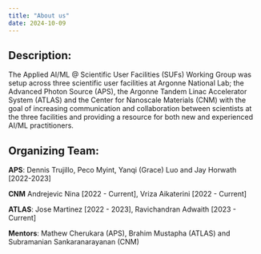 ```yaml
---
title: "About us"
date: 2024-10-09
---
```


## Description:

The Applied AI/ML @ Scientific User Facilities (SUFs) Working Group was setup across three scientific user facilities at Argonne National Lab; the Advanced Photon Source (APS), the Argonne Tandem Linac Accelerator System (ATLAS) and the Center for Nanoscale Materials (CNM) with the goal of increasing communication and collaboration between scientists at the three facilities and providing a resource for both new and experienced AI/ML practitioners. 


## Organizing Team: 

**APS**: Dennis Trujillo, Peco Myint, Yanqi (Grace) Luo and Jay Horwath [2022-2023]

**CNM** Andrejevic Nina [2022 - Current], Vriza Aikaterini [2022 - Current]

**ATLAS**: Jose Martinez [2022 - 2023], Ravichandran Adwaith [2023 - Current]

**Mentors**: Mathew Cherukara (APS), Brahim Mustapha (ATLAS) and Subramanian Sankaranarayanan (CNM) 
